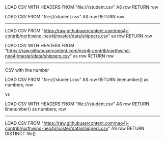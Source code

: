 

LOAD CSV WITH HEADERS FROM "file:///student.csv" AS row
RETURN row


LOAD CSV FROM "file:///student.csv" AS row
RETURN row

---------------------------------------------------------------

LOAD CSV FROM "https://raw.githubusercontent.com/neo4j-contrib/northwind-neo4j/master/data/shippers.csv" as row
RETURN row


LOAD CSV WITH HEADERS FROM "https://raw.githubusercontent.com/neo4j-contrib/northwind-neo4j/master/data/shippers.csv" as row
RETURN row

---------------------------------------------------------------

CSV with line number


LOAD CSV FROM "file:///student.csv" AS row
RETURN linenumber() as numbers, row


vs



LOAD CSV WITH HEADERS FROM "file:///student.csv" AS row
RETURN linenumber() as numbers, row

---------------------------------------------------------------

LOAD CSV FROM "https://raw.githubusercontent.com/neo4j-contrib/northwind-neo4j/master/data/shippers.csv" AS row
RETURN  DISTINCT file()
